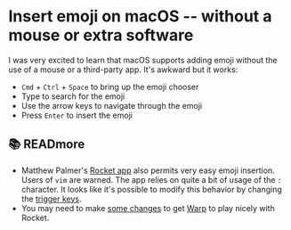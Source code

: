 # Insert emoji on macOS -- without a mouse or extra software

I was very excited to learn that macOS supports adding emoji without the use of a mouse or a third-party app. It's awkward but it works:

  - `Cmd` + `Ctrl` + `Space` to bring up the emoji chooser
  - Type to search for the emoji
  - Use the arrow keys to navigate through the emoji
  - Press `Enter` to insert the emoji

## 📚 READmore

  - Matthew Palmer's [Rocket app](https://matthewpalmer.net/rocket/) also permits very easy emoji insertion. Users of `vim` are warned. The app relies on quite a bit of usage of the `:` character. It looks like it's possible to modify this behavior by changing the [trigger keys](https://matthewpalmer.net/rocket/help.html#trigger-keys). 
  - You may need to make [some changes](https://github.com/warpdotdev/Warp/issues/1927) to get [Warp](https://www.warp.dev/) to play nicely with Rocket. 




